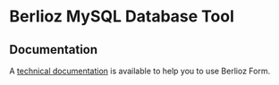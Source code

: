 Berlioz MySQL Database Tool
===========================

## Documentation ##

A [technical documentation](./docs/index.md) is available to help you to use Berlioz Form.